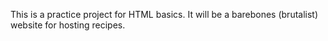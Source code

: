 This is a practice project for HTML basics.
It will be a barebones (brutalist) website 
for hosting recipes.